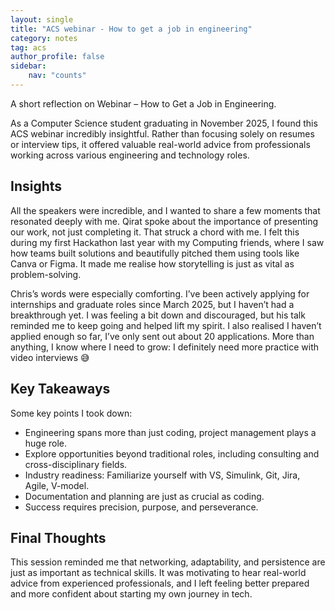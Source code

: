 ```yaml
---
layout: single
title: "ACS webinar - How to get a job in engineering"
category: notes
tag: acs
author_profile: false
sidebar:
    nav: "counts"
---
```


A short reflection on Webinar – How to Get a Job in Engineering.

As a Computer Science student graduating in November 2025, I found this ACS webinar incredibly insightful. Rather than focusing solely on resumes or interview tips, it offered valuable real-world advice from professionals working across various engineering and technology roles.


## Insights
All the speakers were incredible, and I wanted to share a few moments that resonated deeply with me.
Qirat spoke about the importance of presenting our work, not just completing it. That struck a chord with me. I felt this during my first Hackathon last year with my Computing friends, where I saw how teams built solutions and beautifully pitched them using tools like Canva or Figma. It made me realise how storytelling is just as vital as problem-solving.

Chris’s words were especially comforting. I’ve been actively applying for internships and graduate roles since March 2025, but I haven’t had a breakthrough yet. I was feeling a bit down and discouraged, but his talk reminded me to keep going and helped lift my spirit.
I also realised I haven’t applied enough so far, I’ve only sent out about 20 applications. More than anything, I know where I need to grow: I definitely need more practice with video interviews 😅


## Key Takeaways
Some key points I took down:
- Engineering spans more than just coding, project management plays a huge role.
- Explore opportunities beyond traditional roles, including consulting and cross-disciplinary fields.
- Industry readiness: Familiarize yourself with VS, Simulink, Git, Jira, Agile, V-model.
- Documentation and planning are just as crucial as coding.
- Success requires precision, purpose, and perseverance.


## Final Thoughts
This session reminded me that networking, adaptability, and persistence are just as important as technical skills. It was motivating to hear real-world advice from experienced professionals, and I left feeling better prepared and more confident about starting my own journey in tech.
